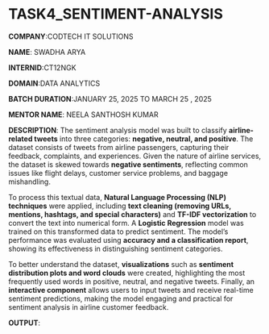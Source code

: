 # TASK4_SENTIMENT-ANALYSIS
**COMPANY**:CODTECH IT SOLUTIONS 

**NAME**: SWADHA ARYA

**INTERNID**:CT12NGK


**DOMAIN**:DATA ANALYTICS

**BATCH DURATION**:JANUARY 25, 2025 TO MARCH 25 , 2025

**MENTOR NAME**: NEELA SANTHOSH KUMAR

**DESCRIPTION**:
The sentiment analysis model was built to classify **airline-related tweets** into three categories: **negative, neutral, and positive**. The dataset consists of tweets from airline passengers, capturing their feedback, complaints, and experiences. Given the nature of airline services, the dataset is skewed towards **negative sentiments**, reflecting common issues like flight delays, customer service problems, and baggage mishandling.  

To process this textual data, **Natural Language Processing (NLP) techniques** were applied, including **text cleaning (removing URLs, mentions, hashtags, and special characters)** and **TF-IDF vectorization** to convert the text into numerical form. A **Logistic Regression** model was trained on this transformed data to predict sentiment. The model’s performance was evaluated using **accuracy and a classification report**, showing its effectiveness in distinguishing sentiment categories.  

To better understand the dataset, **visualizations** such as **sentiment distribution plots and word clouds** were created, highlighting the most frequently used words in positive, neutral, and negative tweets. Finally, an **interactive component** allows users to input tweets and receive real-time sentiment predictions, making the model engaging and practical for sentiment analysis in airline customer feedback.

**OUTPUT**:
